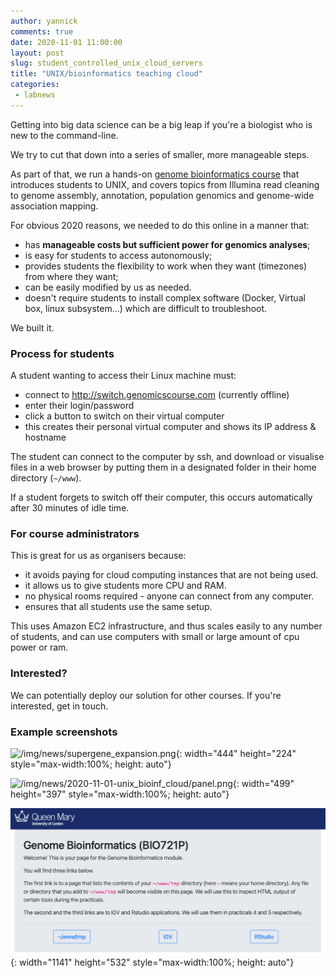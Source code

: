 ```yaml
---
author: yannick
comments: true
date: 2020-11-01 11:00:00
layout: post
slug: student_controlled_unix_cloud_servers
title: "UNIX/bioinformatics teaching cloud"
categories:
 - labnews
---
```


Getting into big data science can be a big leap if you're a biologist who is new to the command-line.

We try to cut that down into a series of smaller, more manageable steps.

As part of that, we run a hands-on [genome bioinformatics course](http://wurmlab.github.io/genomicscourse/practicals) that introduces students to UNIX, and covers topics from Illumina read cleaning to genome assembly, annotation, population genomics and genome-wide association mapping.

For obvious 2020 reasons, we needed to do this online in a manner that:
 - has **manageable costs but sufficient power for genomics analyses**;
 - is easy for students to access autonomously;
 - provides students the flexibility to work when they want (timezones) from where they want;
 - can be easily modified by us as needed.
 - doesn't require students to install complex software (Docker, Virtual box, linux subsystem...) which are difficult to troubleshoot.

We built it.

### Process for students

A student wanting to access their Linux machine must:
* connect to http://switch.genomicscourse.com (currently offline)
* enter their login/password
* click a button to switch on their virtual computer
* this creates their personal virtual computer and shows its IP address & hostname

The student can connect to the computer by ssh, and download or visualise files in a web browser by putting them in a designated folder in their home directory (`~/www`).

If a student forgets to switch off their computer, this occurs automatically after 30 minutes of idle time.

### For course administrators

This is great for us as organisers because:

 - it avoids paying for cloud computing instances that are not being used.
 - it allows us to give students more CPU and RAM.
 - no physical rooms required - anyone can connect from any computer.
 - ensures that all students use the same setup.

This uses Amazon EC2 infrastructure, and thus scales easily to any number of students, and can use computers with small or large amount of cpu power or ram.

### Interested?

We can potentially deploy our solution for other courses. If you're interested, get in touch.

### Example screenshots

![/img/news/supergene_expansion.png](/img/news/2020-11-01-unix_bioinf_cloud/login.png){: width="444" height="224" style="max-width:100%; height: auto"}

![/img/news/2020-11-01-unix_bioinf_cloud/panel.png](/img/news/2020-11-01-unix_bioinf_cloud/panel.png){: width="499" height="397" style="max-width:100%; height: auto"}

![/img/news/2020-11-01-unix_bioinf_cloud/cloud-computer-web-interface.png](/img/news/2020-11-01-unix_bioinf_cloud/cloud-computer-web-interface.png){: width="1141" height="532" style="max-width:100%; height: auto"}

